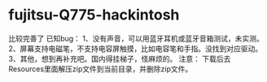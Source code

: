 # fujitsu-Q775-hackintosh
比较完善了
已知bug：
1、没有声音，可以用蓝牙耳机或蓝牙音箱测试，未实测。
2、屏幕支持电磁笔，不支持电容屏触摸，比如电容笔和手指。没找到对应驱动。
3、其他，想到再补充吧。国内得挂梯子，怪麻烦的。
注意：
下载后去Resources里面解压zip文件到当前目录，并删除zip文件。
